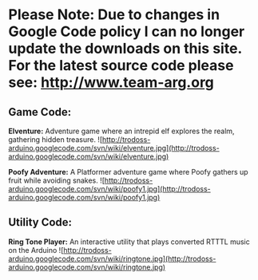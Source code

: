 # **Please Note: Due to changes in Google Code policy I can no longer update the downloads on this site.  For the latest source code please see: http://www.team-arg.org** #


## Game Code: ##
**Elventure:** Adventure game where an intrepid elf explores the realm, gathering hidden treasure.
![http://trodoss-arduino.googlecode.com/svn/wiki/elventure.jpg](http://trodoss-arduino.googlecode.com/svn/wiki/elventure.jpg)


**Poofy Adventure:** A Platformer adventure game where Poofy gathers up fruit while avoiding snakes.
![http://trodoss-arduino.googlecode.com/svn/wiki/poofy1.jpg](http://trodoss-arduino.googlecode.com/svn/wiki/poofy1.jpg)



## Utility Code: ##
**Ring Tone Player:** An interactive utility that plays converted RTTTL music on the Arduino
![http://trodoss-arduino.googlecode.com/svn/wiki/ringtone.jpg](http://trodoss-arduino.googlecode.com/svn/wiki/ringtone.jpg)
